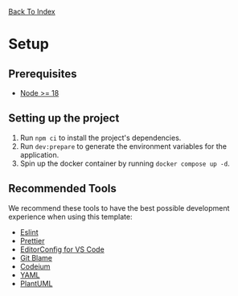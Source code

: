 [Back To Index](/README.md)

# Setup

## Prerequisites

- [Node >= 18](https://github.com/nvm-sh/nvm)

## Setting up the project

1. Run `npm ci` to install the project's dependencies.
2. Run `dev:prepare` to generate the environment variables for the application.
3. Spin up the docker container by running `docker compose up -d`.

## Recommended Tools

We recommend these tools to have the best possible development experience when using this template:

- [Eslint](https://marketplace.visualstudio.com/items?itemName=dbaeumer.vscode-eslint)
- [Prettier](https://marketplace.visualstudio.com/items?itemName=esbenp.prettier-vscode)
- [EditorConfig for VS Code](https://marketplace.visualstudio.com/items?itemName=EditorConfig.EditorConfig)
- [Git Blame](https://marketplace.visualstudio.com/items?itemName=waderyan.gitblame)
- [Codeium](https://marketplace.visualstudio.com/items?itemName=Codeium.codeium)
- [YAML](https://marketplace.visualstudio.com/items?itemName=redhat.vscode-yaml)
- [PlantUML](https://marketplace.visualstudio.com/items?itemName=jebbs.plantuml)
